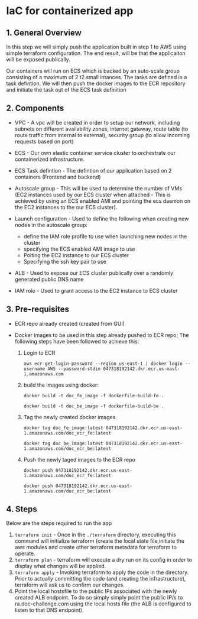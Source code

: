 # IaC for containerized app

## 1. General Overview
In this step we will simply push the application built in step 1 to AWS using simple terraform configuration. The end result, will be that the applicaiton will be exposed publically.

Our containers will run on ECS which is backed by an auto-scale group consisting of a maximum of 2 t2.small intances. The tasks are defined in a task defintion. We will then push the docker images to the ECR repository and initiate the task out of the ECS task definition

## 2. Components
- VPC - A vpc will be created in order to setup our network, including subnets on different availability zones, internet gateway, route table (to route traffic from internal to external), security group (to allow incoming requests based on port)

- ECS - Our own elastic container service cluster to orchestrate our containerized infrastructure.

- ECS Task defintion - The defintion of our application based on 2 containers (Frontend and backend)

- Autoscale group - This will be used to determine the number of VMs (EC2 instances used by our ECS cluster when attached - This is achieved by using an ECS enabled AMI and pointing the ecs daemon on the EC2 instances to the our ECS cluster).

- Launch configuration - Used to define the following when creating new nodes in the autoscale group:
    - define the IAM role profile to use when launching new nodes in the cluster
    - specifying the ECS enabled AMI image to use
    - Poiting the EC2 instance to our ECS cluster
    - Specifying the ssh key pair to use

- ALB - Used to expose our ECS cluster publically over a randomly generated public DNS name

- IAM role - Used to grant access to the EC2 instance to ECS cluster

## 3. Pre-requisites
- ECR repo already created (created from GUI)
- Docker images to be used in this step already pushed to ECR repo; The following steps have been followed to achieve this:
        
    1. Login to ECR 
        
        `aws ecr get-login-password --region us-east-1 | docker login --username AWS --password-stdin 047318192142.dkr.ecr.us-east-1.amazonaws.com`
    2. build the images using docker:
        
        `docker build -t doc_fe_image -f dockerfile-build-fe .`
        
        `docker build -t doc_be_image -f dockerfile-build-be .`
        
    3. Tag the newly created docker images

        `docker tag doc_fe_image:latest 047318192142.dkr.ecr.us-east-1.amazonaws.com/doc_ecr_fe:latest`

        `docker tag doc_be_image:latest 047318192142.dkr.ecr.us-east-1.amazonaws.com/doc_ecr_be:latest`

    4. Push the newly taged images to the ECR repo

        `docker push 047318192142.dkr.ecr.us-east-1.amazonaws.com/doc_ecr_fe:latest`

        `docker push 047318192142.dkr.ecr.us-east-1.amazonaws.com/doc_ecr_be:latest`

## 4. Steps
Below are the steps required to run the app

1. `terraform init` - Once in the `./terraform` directory, executing this command will initialize terraform (create the local state file,initiate the aws modules and create other terraform metadata for terraform to operate.
2. `terraform plan` - terraform will execute a dry run on its config in order to display what changes will be applied.
3. `terraform apply` - Invoking terraform to apply the code in the directory. Prior to actually committing the code (and creating the infrastructure), terraform will ask us to confirm our changes.
4. Point the local hostsfile to the public IPs associated with the newly created ALB endpoint. To do so simply simply point the public IP/s to ra.doc-challenge.com using the local hosts file (the ALB is configured to listen to that DNS endpoint).